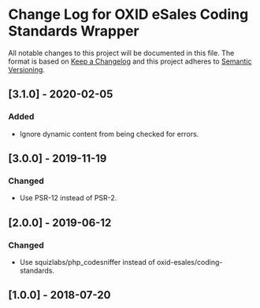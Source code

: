 # Change Log for OXID eSales Coding Standards Wrapper

All notable changes to this project will be documented in this file.
The format is based on [Keep a Changelog](http://keepachangelog.com/)
and this project adheres to [Semantic Versioning](http://semver.org/).

## [3.1.0] - 2020-02-05

### Added
- Ignore dynamic content from being checked for errors.

## [3.0.0] - 2019-11-19

### Changed
- Use PSR-12 instead of PSR-2.

## [2.0.0] - 2019-06-12

### Changed
- Use squizlabs/php_codesniffer instead of oxid-esales/coding-standards.

## [1.0.0] - 2018-07-20

